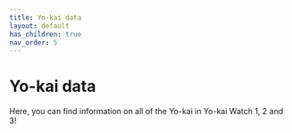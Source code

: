 ```yaml
---
title: Yo-kai data
layout: default
has_children: true
nav_order: 5
---
```


# Yo-kai data

Here, you can find information on all of the Yo-kai in Yo-kai Watch 1, 2 and 3!
